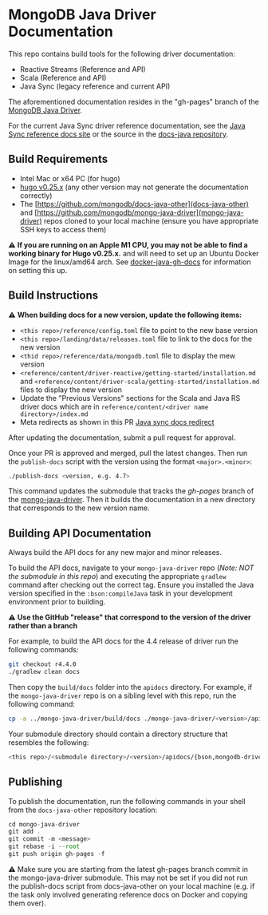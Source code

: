 # MongoDB Java Driver Documentation

This repo contains build tools for the following driver documentation:

- Reactive Streams (Reference and API)
- Scala (Reference and API)
- Java Sync (legacy reference and current API)

The aforementioned documentation resides in the "gh-pages" branch of
the [MongoDB Java Driver](https://github.com/mongodb/mongo-java-driver).

For the current Java Sync driver reference documentation, see the
[Java Sync reference docs site](https://www.mongodb.com/docs/drivers/java/sync)
or the source in the [docs-java repository](https://github.com/mongodb/docs-java).

## Build Requirements

- Intel Mac or x64 PC (for hugo)
- [hugo v0.25.x](https://github.com/gohugoio/hugo/releases/tag/v0.25.1) (any other version may not generate the documentation correctly)
- The [https://github.com/mongodb/docs-java-other](docs-java-other) and [https://github.com/mongodb/mongo-java-driver](mongo-java-driver) repos cloned to your local machine (ensure you have appropriate SSH keys to access them) 

:warning: **If you are running on an Apple M1 CPU, you may not be able to find a working binary for Hugo v0.25.x.** and will need to set up an Ubuntu Docker Image for the linux/amd64 arch. See [docker-java-gh-docs](https://github.com/mongodb/docs-java-other/tree/main/tools/README.md) for information on setting this up.

## Build Instructions

:warning: **When building docs for a new version, update the following items:**
- `<this repo>/reference/config.toml` file to point to the new base version
- `<this repo>/landing/data/releases.toml` file to link to the docs for the new version
- `<thid repo>/reference/data/mongodb.toml` file to display the mew version
- `<reference/content/driver-reactive/getting-started/installation.md` and `<reference/content/driver-scala/getting-started/installation.md` files to display the new version
- Update the "Previous Versions" sections for the Scala and Java RS driver docs which are in ``reference/content/<driver name directory>/index.md``
- Meta redirects as shown in this PR [Java sync docs redirect](https://github.com/mongodb/docs-java-other/pull/3/files#diff-0f1a8692163867f83ff7451f3018bae71d3d16dbee396abf03263784e5dda940)

After updating the documentation, submit a pull request for approval.

Once your PR is approved and merged, pull the latest changes.
Then run the `publish-docs` script with the version using the
format `<major>.<minor>`:

```sh
./publish-docs <version, e.g. 4.7>
```

This command updates the submodule that tracks the *gh-pages* branch
of the [mongo-java-driver](https://github.com/mongodb/mongo-java-driver).
Then it builds the documentation in a new directory that corresponds to the
new version name.

## Building API Documentation

Always build the API docs for any new major and minor releases.

To build the API docs, navigate to your `mongo-java-driver` repo 
(*Note: NOT the submodule in this repo*) and executing the appropriate `gradlew` command
after checking out the correct tag. Ensure you installed the Java version specified in the `:bson:compileJava` task in your development environment prior to building.

:warning: **Use the GitHub "release" that correspond to the version of the driver rather than a branch**

For example, to build the API docs for the 4.4 release of driver run the following commands:

```sh
git checkout r4.4.0
./gradlew clean docs
```

Then copy the `build/docs` folder into the `apidocs` directory. For example,
if the `mongo-java-driver` repo is on a sibling level with this repo, run the following command:

```sh
cp -a ../mongo-java-driver/build/docs ./mongo-java-driver/<version>/apidocs
```

Your submodule directory should contain a directory structure that resembles the following:

```sh
<this repo>/<submodule directory>/<version>/apidocs/{bson,mongodb-driver-core,mongodb-driver-sync,mongodb-driver-legacy, mongodb-driver-reactivestreams/}
```


## Publishing

To publish the documentation, run the following commands in your shell from the `docs-java-other` repository location:

```js
cd mongo-java-driver
git add .
git commit -m <message>
git rebase -i --root
git push origin gh-pages -f
```

:warning: Make sure you are starting from the latest gh-pages branch commit in the mongo-java-driver submodule. This may not be set if you did not run the publish-docs script from docs-java-other on your local machine (e.g. if the task only involved generating reference docs on Docker and copying them over).
